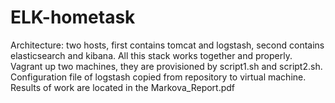 # ELK-hometask

Architecture: two hosts, first contains tomcat and logstash, second contains elasticsearch and kibana. All this stack works together and properly.
Vagrant up two machines, they are provisioned by script1.sh and script2.sh. Configuration file of logstash copied from repository to virtual machine.
Results of work are located in the Markova_Report.pdf
